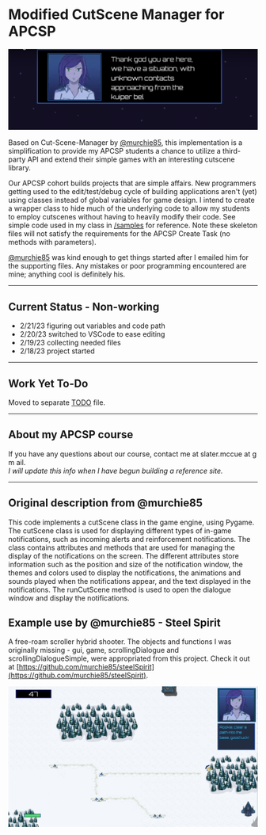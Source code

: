 # Modified CutScene Manager for APCSP

![](images/2.png)

Based on Cut-Scene-Manager by [@murchie85](https://github.com/murchie85), this implementation is a simplification to provide my APCSP students a chance to utilize a third-party API and extend their simple games with an interesting cutscene library.

Our APCSP cohort builds projects that are simple affairs.  New programmers getting used to the edit/test/debug cycle of building applications aren't (yet) using classes instead of global variables for game design.  I intend to create a wrapper class to hide much of the underlying code to allow my students to employ cutscenes without having to heavily modify their code.  See simple code used in my class in [/samples](./samples/) for reference.  Note these skeleton files will not satisfy the requirements for the APCSP Create Task (no methods with parameters).

[@murchie85](https://github.com/murchie85) was kind enough to get things started after I emailed him for the supporting files.  Any mistakes or poor programming encountered are mine; anything cool is definitely his.

---

## Current Status - Non-working
- 2/21/23 figuring out variables and code path
- 2/20/23 switched to VSCode to ease editing
- 2/19/23 collecting needed files
- 2/18/23 project started

---

## Work Yet To-Do
Moved to separate [TODO](TODO.md) file.

---
## About my APCSP course

If you have any questions about our course, contact me at slater.mccue at g m ail.  
_I will update this info when I have begun building a reference site._

---

## Original description from @murchie85

This code implements a cutScene class in the game engine, using Pygame. The cutScene class is used for displaying different types of in-game notifications, such as incoming alerts and reinforcement notifications. The class contains attributes and methods that are used for managing the display of the notifications on the screen. The different attributes store information such as the position and size of the notification window, the themes and colors used to display the notifications, the animations and sounds played when the notifications appear, and the text displayed in the notifications. The runCutScene method is used to open the dialogue window and display the notifications.


## Example use by @murchie85 - Steel Spirit 

A free-roam scroller hybrid shooter. The objects and functions I was originally missing - gui, game, scrollingDialogue and scrollingDialogueSimple, were appropriated from this project.  Check it out at [https://github.com/murchie85/steelSpirit](https://github.com/murchie85/steelSpirit).


![](images/5.png)

